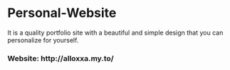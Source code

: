 # Personal-Website
It is a quality portfolio site with a beautiful and simple design that you can personalize for yourself.

<h3>Website: http://alloxxa.my.to/</h3>
